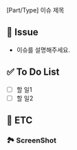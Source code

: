 [Part/Type] 이슈 제목


## 🚨 Issue
- 이슈를 설명해주세요.


## ✅ To Do List
- [ ] 할 일1
- [ ] 할 일2

## 🎸 ETC


### 🏞 ScreenShot